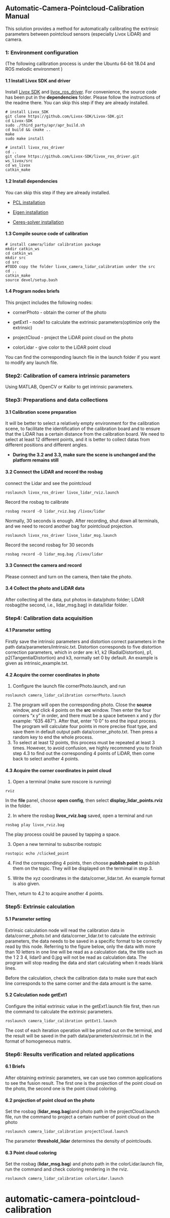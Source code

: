 ## Automatic-Camera-Pointcloud-Calibration Manual

This solution provides a method for automatically calibrating the extrinsic parameters between 
pointcloud sensors (especially Livox LiDAR) and camera.

### 1: Environment configuration

(The following calibration process is under the Ubuntu 64-bit 18.04 and ROS melodic environment )

#### 1.1 Install Livox SDK and driver

Install [Livox SDK](https://github.com/Livox-SDK/Livox-SDK) and [livox_ros_driver](https://github.com/Livox-SDK/Livox-SDK-ROS). For convenience, the source code has been put in the **dependencies** folder. Please follow the instructions of the readme there. 
You can skip this step if they are already installed. 

```
# install Livox_SDK
git clone https://github.com/Livox-SDK/Livox-SDK.git
cd Livox-SDK
sudo ./third_party/apr/apr_build.sh
cd build && cmake ..
make
sudo make install

# install livox_ros_driver
cd ..
git clone https://github.com/Livox-SDK/livox_ros_driver.git ws_livox/src
cd ws_livox
catkin_make
```

#### 1.2 Install dependencies

You can skip this step if they are already installed.

- [PCL installation](http://www.pointclouds.org/downloads/linux.html)

- [Eigen installation](http://eigen.tuxfamily.org/index.php?title=Main_Page)

- [Ceres-solver installation](http://ceres-solver.org/)

#### 1.3 Compile  source code of calibration

```
# install camera/lidar calibration package
mkdir catkin_ws
cd catkin_ws
mkdir src
cd src
#TODO copy the folder livox_camera_lidar_calibration under the src
cd ..
catkin_make
source devel/setup.bash
```

#### 1.4 Program nodes briefs

This project includes the following nodes:

- cornerPhoto - obtain the corner of the photo

- getExt1 - node1 to calculate the extrinsic parameters(optimize only the extrinsic) 

- projectCloud - project the LiDAR point cloud on the photo

- colorLidar - give color to the LiDAR point cloud

You can find the corresponding launch file in the launch folder if you want to modify any launch file.

### Step2: Calibration of camera intrinsic parameters

Using MATLAB, OpenCV or Kalibr to get intrinsic parameters. 

### Step3: Preparations and data collections

#### 3.1 Calibration scene preparation

It will be better to select a relatively empty environment for the calibration scene, to facilitate the identification of the calibration board and to ensure that the LiDAR has a certain distance from the calibration board. We need to select at least 12 different points, and it is better to collect datas from different positions and different angles.

- **During the 3.2 and 3.3, make sure the scene is unchanged and the platform remains still**

#### 3.2 Connect the LiDAR and record the rosbag
connect the Lidar and see the pointcloud
```
roslaunch livox_ros_driver livox_lidar_rviz.launch
```

Record the rosbag to calibrate
```
rosbag record -O lidar_rviz.bag /livox/lidar
```

Normally, 30 seconds is enough. After recording, shut down all terminals, and we need to record another bag for pointcloud projection.
```
roslaunch livox_ros_driver livox_lidar_msg.launch
```

Record the second rosbag for 30 seconds
```
rosbag record -O lidar_msg.bag /livox/lidar
```

#### 3.3 Connect the camera and record

Please connect and turn on the camera, then take the photo. 

#### 3.4 Collect the photo and LiDAR data

After collecting all the data, put photos in data/photo folder; LiDAR rosbag(the second, i.e., lidar_msg.bag) in data/lidar folder.

### Step4: Calibration data acquisition

#### 4.1 Parameter setting

Firstly save the intrinsic parameters and distortion correct parameters in the path data/parameters/intrinsic.txt. Distortion corresponds to five distortion correction parameters, which in order are: k1, k2 (RadialDistortion), p1, p2(TangentialDistortion) and k3, normally set 0 by default. An example is given as intrinsic_example.txt. 

#### 4.2 Acquire the corner coordinates in photo

1. Configure the launch file cornerPhoto.launch, and run

```
roslaunch camera_lidar_calibration cornerPhoto.launch
```

2. The program will open the corresponding photo. Close the **source** window, and click 4 points on the **src** window. Then enter the four corners “x y” in order, and there must be a space between x and y (for example: “635 487”). After that, enter “0 0” to end the input process. The program will calculate four points in more precise float type, and save them in default output path data/corner_photo.txt. Then press a random key to end the whole process. 
3. To select at least 12 points, this process must be repeated at least 3 times. However, to avoid confusion, we highly recommend you to finish step 4.3 to find out the corresponding 4 points of LiDAR, then come back to select another 4 points. 


#### 4.3 Acquire the corner coordinates in point cloud

1. Open a terminal (make sure roscore is running)
```
rviz
```
In the **file** panel, choose **open config**, then select **display_lidar_points.rviz** in the folder. 

2. In where the rosbag **livox_rviz.bag** saved, open a terminal and run

```
rosbag play livox_rviz.bag
```
The play process could be paused by tapping a space. 

3. Open a new terminal to subscribe rostopic
```
rostopic echo /clicked_point
```

 4. Find the corresponding 4 points, then choose **publish point** to publish them on the topic. They will be displayed on the termimal in step 3. 


5. Write the xyz coordinates in the data/corner_lidar.txt. An example format is also given. 

Then, return to 4.2 to acquire another 4 points. 

### Step5: Extrinsic calculation

#### 5.1 Parameter setting

Extrinsic calculation node will read the calibration data in data/corner_photo.txt and data/corner_lidar.txt to calculate the extrinsic parameters, the data needs to be saved in a specific format to be correctly read by this node. Referring to the figure below, only the data with more than 10 letters in one line will be read as a calculation data, the title such as the 1 2 3 4, lidar0 and 0.jpg will not be read as calculation data. The program will stop reading the data and start calculating when it reads blank lines.


Before the calculation, check the calibration data to make sure that each line corresponds to the same corner and the data amount is the same.

#### 5.2 Calculation node getExt1

Configure the initial extrinsic value in the getExt1.launch file first, then run the command to calculate the extrinsic parameters.

```
roslaunch camera_lidar_calibration getExt1.launch
```

The cost of each iteration operation will be printed out on the terminal, and the result will be saved in the path data/parameters/extrinsic.txt in the format of homogeneous matrix. 

### Step6: Results verification and related applications

#### 6.1 Briefs

After obtaining extrinsic parameters, we can use two common applications to see the fusion result. The first one is the projection of the point cloud on the photo, the second one is the point cloud coloring.

#### 6.2 projection of point cloud on the photo

Set the rosbag (**lidar_msg.bag**)and photo path in the projectCloud.launch file, run the command to project a certain number of point cloud on the photo

```
roslaunch camera_lidar_calibration projectCloud.launch
```
The parameter **threshold_lidar** determines the density of pointclouds. 


#### 6.3 Point cloud coloring

Set the rosbag (**lidar_msg.bag**) and photo path in the colorLidar.launch file, run the command and check coloring rendering in the rviz.

```
roslaunch camera_lidar_calibration colorLidar.launch
```
# automatic-camera-pointcloud-calibration
